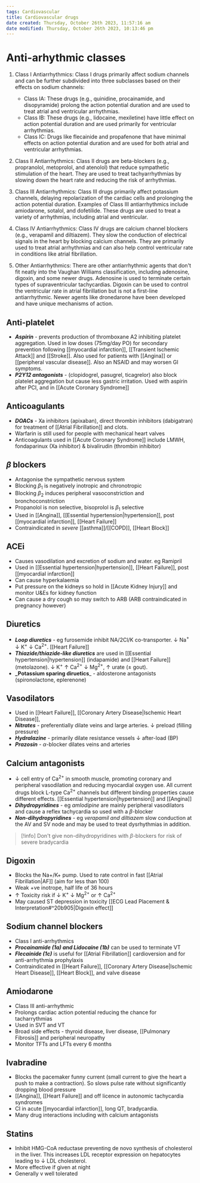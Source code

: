 ```yaml
---
tags: Cardiovascular
title: Cardiovascular drugs
date created: Thursday, October 26th 2023, 11:57:16 am
date modified: Thursday, October 26th 2023, 10:13:46 pm
---
```

# Anti-arhythmic classes

1. Class I Antiarrhythmics: Class I drugs primarily affect sodium channels and can be further subdivided into three subclasses based on their effects on sodium channels:
    - Class IA: These drugs (e.g., quinidine, procainamide, and disopyramide) prolong the action potential duration and are used to treat atrial and ventricular arrhythmias.
    - Class IB: These drugs (e.g., lidocaine, mexiletine) have little effect on action potential duration and are used primarily for ventricular arrhythmias.
    - Class IC: Drugs like flecainide and propafenone that have minimal effects on action potential duration and are used for both atrial and ventricular arrhythmias.

2. Class II Antiarrhythmics: Class II drugs are beta-blockers (e.g., propranolol, metoprolol, and atenolol) that reduce sympathetic stimulation of the heart. They are used to treat tachyarrhythmias by slowing down the heart rate and reducing the risk of arrhythmias.
    
3. Class III Antiarrhythmics: Class III drugs primarily affect potassium channels, delaying repolarization of the cardiac cells and prolonging the action potential duration. Examples of Class III antiarrhythmics include amiodarone, sotalol, and dofetilide. These drugs are used to treat a variety of arrhythmias, including atrial and ventricular.
    
4. Class IV Antiarrhythmics: Class IV drugs are calcium channel blockers (e.g., verapamil and diltiazem). They slow the conduction of electrical signals in the heart by blocking calcium channels. They are primarily used to treat atrial arrhythmias and can also help control ventricular rate in conditions like atrial fibrillation.
    
5. Other Antiarrhythmics: There are other antiarrhythmic agents that don't fit neatly into the Vaughan Williams classification, including adenosine, digoxin, and some newer drugs. Adenosine is used to terminate certain types of supraventricular tachycardias. Digoxin can be used to control the ventricular rate in atrial fibrillation but is not a first-line antiarrhythmic. Newer agents like dronedarone have been developed and have unique mechanisms of action.


## Anti-platelet

- **_Aspirin_** - prevents production of thromboxane A2 inhibiting platelet aggregation. Used in low doses (75mg/day PO) for secondary prevention following [[myocardial infarction]], [[Transient Ischemic Attack]] and [[Stroke]]. Also used for patients with [[Angina]] or [[peripheral vascular disease]]. Also an NSAID and may worsen GI symptoms.  
- ***P2Y12 antagonists*** - (clopidogrel, pasugrel, ticagrelor) also block platelet aggregation but cause less gastric irritation. Used with aspirin after PCI, and in [[Acute Coronary Syndrome]]

## Anticoagulants

- ***DOACs*** - Xa inhibitors (apixaban), direct thrombin inhibitors (dabigatran) for treatment of [[Atrial Fibrillation]] and clots. 
- Warfarin is still used for people with mechanical heart valves
- Anticoagulants used in [[Acute Coronary Syndrome]] include LMWH, fondaparinux (Xa inhibitor) & bivalirudin (thrombin inhibitor)

## $\beta$ blockers

- Antagonise the sympathetic nervous system
- Blocking $\beta_1$ is negatively inotropic and chronotropic
- Blocking $\beta_2$ induces peripheral vasoconstriction and bronchoconstriction
- Propanolol is non selective, bisoprolol is $\beta_1$ selective
- Used in [[Angina]], [[Essential hypertension|hypertension]], post [[myocardial infarction]], [[Heart Failure]]
- Contraindicated in _severe_ [[asthma]]/[[COPD]], [[Heart Block]]

## ACEi 

- Causes vasodilation and excretion of sodium and water. eg Ramipril 
- Used in [[Essential hypertension|hypertension]], [[Heart Failure]], post [[myocardial infarction]]
- Can cause hyperkalaemia 
- Put pressure on the kidneys so hold in [[Acute Kidney Injury]] and monitor U&Es for kidney function
- Can cause a dry cough so may switch to ARB (ARB contraindicated in pregnancy however)

## Diuretics

- _**Loop diuretics**_ - eg furosemide inhibit NA/2Cl/K co-transporter. $\downarrow$ Na$^+$ $\downarrow$ K$^+$ $\downarrow$ Ca$^{2+}$. [[Heart Failure]]
- **_Thiazide/thiazide-like diuretics_** are used in [[Essential hypertension|hypertension]] (indapamide) and [[Heart Failure]] (metolazone). $\downarrow$ K$^+$ $\uparrow$ Ca$^{2+}$ $\downarrow$ Mg$^{2+}$, $\uparrow$ urate ($\pm$ gout).
- **_Potassium sparing diruetics**_ - aldosterone antagonists (spironolactone, eplerenone) 

## Vasodilators 

- Used in [[Heart Failure]], [[Coronary Artery Disease|Ischemic Heart Disease]],   
- ***Nitrates*** - preferentially dilate veins and large arteries. $\downarrow$ preload (filling pressure)
- ***Hydralazine*** - primarily dilate resistance vessels $\downarrow$ after-load (BP)
- ***Prazosin*** - $\alpha$-blocker dilates veins and arteries

## Calcium antagonists 

- $\downarrow$ cell entry of Ca$^{2+}$ in smooth muscle, promoting coronary and peripheral vasodilation and reducing myocardial oxygen use. All current drugs block L-type Ca$^{2+}$ channels but different binding properties cause different effects. [[Essential hypertension|hypertension]] and [[Angina]]
- ***Dihydropyridines*** - eg _amlodipine_ are mainly peripheral vasodilators and cause a reflex tachycardia so used with a $\beta$-blocker
- ***Non-dihydropyridines*** - eg _verapamil and diltiazem_ slow conduction at the AV and SV node and may be used to treat dysrhythmias in addition. 

> [!info] Don't give non-dihydropyridines with $\beta$-blockers for risk of severe bradycardia

## Digoxin

- Blocks the Na+/K+ pump. Used to rate control in fast [[Atrial Fibrillation|AF]] (aim for less than 100)
- Weak +ve inotrope, half life of 36 hours
- $\uparrow$ Toxicity risk if $\downarrow$ K$^+$ $\downarrow$ Mg$^{2+}$ or $\uparrow$ Ca$^{2+}$
- May caused ST depression in toxicity [[ECG Lead Placement & Interpretation#^20b905|Digoxin effect]]

## Sodium channel blockers

- Class I anti-arrhythmics 
- ***Procainamide (1a) and Lidocaine (1b)*** can be used to terminate VT
- ***Flecainide (1c)*** is useful for [[Atrial Fibrillation]] cardioversion and for anti-arrhythmia prophylaxis
- Contraindicated in [[Heart Failure]], [[Coronary Artery Disease|Ischemic Heart Disease]], [[Heart Block]], and valve disease

## Amiodarone

- Class III anti-arrhythmic
- Prolongs cardiac action potential reducing the chance for tacharrythmias 
- Used in SVT and VT 
- Broad side effects - thyroid disease, liver disease, [[Pulmonary Fibrosis]] and peripheral neuropathy 
- Monitor TFTs and LFTs every 6 months 

## Ivabradine

- Blocks the pacemaker funny current (small current to give the heart a push to make a contraction). So slows pulse rate without significantly dropping blood pressure
- [[Angina]], [[Heart Failure]] and off licence in autonomic tachycardia syndromes
- CI in acute [[myocardial infarction]], long QT, bradycardia.
- Many drug interactions including with calcium antagonists

## Statins

- Inhibit HMG-CoA reductase preventing de novo synthesis of cholesterol in the liver. This increases LDL receptor expression on hepatocytes leading to $\downarrow$ LDL cholesterol.
- More effective if given at night
- Generally v well tolerated